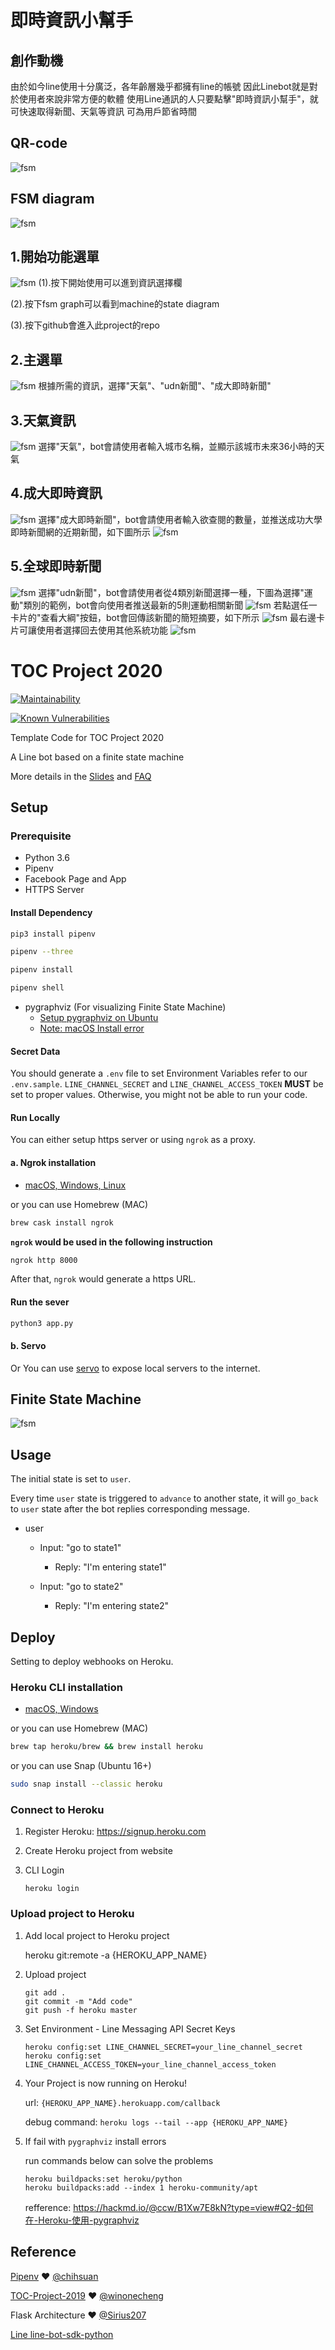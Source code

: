 # 即時資訊小幫手

## 創作動機

由於如今line使用十分廣泛，各年齡層幾乎都擁有line的帳號
因此Linebot就是對於使用者來說非常方便的軟體
使用Line通訊的人只要點擊"即時資訊小幫手"，就可快速取得新聞、天氣等資訊
可為用戶節省時間

## QR-code
![fsm](./img/QR-code.png)

## FSM diagram
![fsm](./img/FSM.png)

## 1.開始功能選單
![fsm](./img/1.jpg)
(1).按下開始使用可以進到資訊選擇欄

(2).按下fsm graph可以看到machine的state diagram

(3).按下github會進入此project的repo

## 2.主選單
![fsm](./img/2.jpg)
根據所需的資訊，選擇"天氣"、"udn新聞"、"成大即時新聞"

## 3.天氣資訊
![fsm](./img/3.jpg)
選擇"天氣"，bot會請使用者輸入城市名稱，並顯示該城市未來36小時的天氣
## 4.成大即時資訊
![fsm](./img/4.jpg)
選擇"成大即時新聞"，bot會請使用者輸入欲查閱的數量，並推送成功大學即時新聞網的近期新聞，如下圖所示
![fsm](./img/5.jpg)

## 5.全球即時新聞
![fsm](./img/6.jpg)
選擇"udn新聞"，bot會請使用者從4類別新聞選擇一種，下圖為選擇"運動"類別的範例，bot會向使用者推送最新的5則運動相關新聞
![fsm](./img/7.jpg)
若點選任一卡片的"查看大綱"按鈕，bot會回傳該新聞的簡短摘要，如下所示
![fsm](./img/8.jpg)
最右邊卡片可讓使用者選擇回去使用其他系統功能
![fsm](./img/9.jpg)


# TOC Project 2020

[![Maintainability](https://api.codeclimate.com/v1/badges/dc7fa47fcd809b99d087/maintainability)](https://codeclimate.com/github/NCKU-CCS/TOC-Project-2020/maintainability)

[![Known Vulnerabilities](https://snyk.io/test/github/NCKU-CCS/TOC-Project-2020/badge.svg)](https://snyk.io/test/github/NCKU-CCS/TOC-Project-2020)


Template Code for TOC Project 2020

A Line bot based on a finite state machine

More details in the [Slides](https://hackmd.io/@TTW/ToC-2019-Project#) and [FAQ](https://hackmd.io/s/B1Xw7E8kN)

## Setup

### Prerequisite
* Python 3.6
* Pipenv
* Facebook Page and App
* HTTPS Server

#### Install Dependency
```sh
pip3 install pipenv

pipenv --three

pipenv install

pipenv shell
```

* pygraphviz (For visualizing Finite State Machine)
    * [Setup pygraphviz on Ubuntu](http://www.jianshu.com/p/a3da7ecc5303)
	* [Note: macOS Install error](https://github.com/pygraphviz/pygraphviz/issues/100)


#### Secret Data
You should generate a `.env` file to set Environment Variables refer to our `.env.sample`.
`LINE_CHANNEL_SECRET` and `LINE_CHANNEL_ACCESS_TOKEN` **MUST** be set to proper values.
Otherwise, you might not be able to run your code.

#### Run Locally
You can either setup https server or using `ngrok` as a proxy.

#### a. Ngrok installation
* [ macOS, Windows, Linux](https://ngrok.com/download)

or you can use Homebrew (MAC)
```sh
brew cask install ngrok
```

**`ngrok` would be used in the following instruction**

```sh
ngrok http 8000
```

After that, `ngrok` would generate a https URL.

#### Run the sever

```sh
python3 app.py
```

#### b. Servo

Or You can use [servo](http://serveo.net/) to expose local servers to the internet.


## Finite State Machine
![fsm](./img/show-fsm.png)

## Usage
The initial state is set to `user`.

Every time `user` state is triggered to `advance` to another state, it will `go_back` to `user` state after the bot replies corresponding message.

* user
	* Input: "go to state1"
		* Reply: "I'm entering state1"

	* Input: "go to state2"
		* Reply: "I'm entering state2"

## Deploy
Setting to deploy webhooks on Heroku.

### Heroku CLI installation

* [macOS, Windows](https://devcenter.heroku.com/articles/heroku-cli)

or you can use Homebrew (MAC)
```sh
brew tap heroku/brew && brew install heroku
```

or you can use Snap (Ubuntu 16+)
```sh
sudo snap install --classic heroku
```

### Connect to Heroku

1. Register Heroku: https://signup.heroku.com

2. Create Heroku project from website

3. CLI Login

	`heroku login`

### Upload project to Heroku

1. Add local project to Heroku project

	heroku git:remote -a {HEROKU_APP_NAME}

2. Upload project

	```
	git add .
	git commit -m "Add code"
	git push -f heroku master
	```

3. Set Environment - Line Messaging API Secret Keys

	```
	heroku config:set LINE_CHANNEL_SECRET=your_line_channel_secret
	heroku config:set LINE_CHANNEL_ACCESS_TOKEN=your_line_channel_access_token
	```

4. Your Project is now running on Heroku!

	url: `{HEROKU_APP_NAME}.herokuapp.com/callback`

	debug command: `heroku logs --tail --app {HEROKU_APP_NAME}`

5. If fail with `pygraphviz` install errors

	run commands below can solve the problems
	```
	heroku buildpacks:set heroku/python
	heroku buildpacks:add --index 1 heroku-community/apt
	```

	refference: https://hackmd.io/@ccw/B1Xw7E8kN?type=view#Q2-如何在-Heroku-使用-pygraphviz

## Reference
[Pipenv](https://medium.com/@chihsuan/pipenv-更簡單-更快速的-python-套件管理工具-135a47e504f4) ❤️ [@chihsuan](https://github.com/chihsuan)

[TOC-Project-2019](https://github.com/winonecheng/TOC-Project-2019) ❤️ [@winonecheng](https://github.com/winonecheng)

Flask Architecture ❤️ [@Sirius207](https://github.com/Sirius207)

[Line line-bot-sdk-python](https://github.com/line/line-bot-sdk-python/tree/master/examples/flask-echo)
